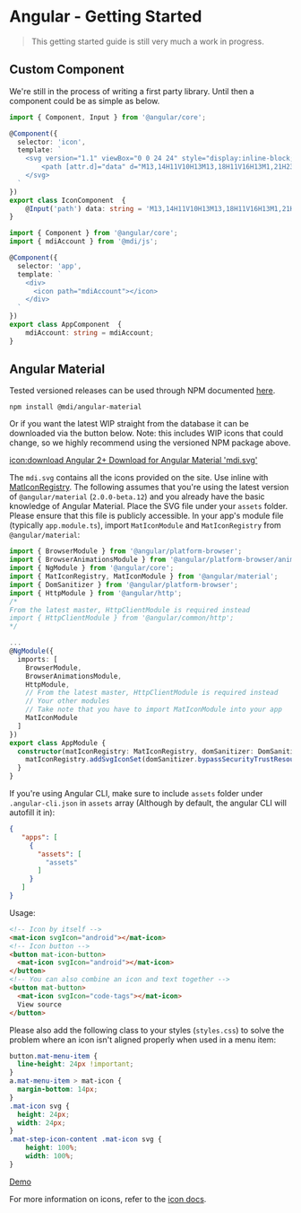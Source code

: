 # Angular - Getting Started

> This getting started guide is still very much a work in progress.

## Custom Component

We're still in the process of writing a first party library. Until then a component could be as simple as below.

```typescript
import { Component, Input } from '@angular/core';

@Component({
  selector: 'icon',
  template: `
    <svg version="1.1" viewBox="0 0 24 24" style="display:inline-block;width:1.5rem">
        <path [attr.d]="data" d="M13,14H11V10H13M13,18H11V16H13M1,21H23L12,2L1,21Z" />
    </svg>
  `
})
export class IconComponent  {
    @Input('path') data: string = 'M13,14H11V10H13M13,18H11V16H13M1,21H23L12,2L1,21Z';
}
```

```typescript
import { Component } from '@angular/core';
import { mdiAccount } from '@mdi/js';

@Component({
  selector: 'app',
  template: `
    <div>
      <icon path="mdiAccount"></icon>
    </div>
  `
})
export class AppComponent  {
    mdiAccount: string = mdiAccount;
}
```

## Angular Material

Tested versioned releases can be used through NPM documented [here](https://www.npmjs.com/package/@mdi/angular-material).

```
npm install @mdi/angular-material
```

Or if you want the latest WIP straight from the database it can be downloaded via the button below. Note: this includes WIP icons that could change, so we highly recommend using the versioned NPM package above.

<a href="https://materialdesignicons.com/api/download/angularmaterial/38EF63D0-4744-11E4-B3CF-842B2B6CFE1B" class="btn btn-outline-primary">icon:download Angular 2+ Download for Angular Material 'mdi.svg'</a>

The `mdi.svg` contains all the icons provided on the site. Use inline with [MatIconRegistry](https://material.angular.io/components/icon/api).
The following assumes that you're using the latest version of `@angular/material` (`2.0.0-beta.12`) and you already have the basic knowledge of Angular Material.
Place the SVG file under your `assets` folder. Please ensure that this file is publicly accessible.
In your app's module file (typically `app.module.ts`), import `MatIconModule` and `MatIconRegistry` from `@angular/material`:

```typescript App module
import { BrowserModule } from '@angular/platform-browser';
import { BrowserAnimationsModule } from '@angular/platform-browser/animations';
import { NgModule } from '@angular/core';
import { MatIconRegistry, MatIconModule } from '@angular/material';
import { DomSanitizer } from '@angular/platform-browser';
import { HttpModule } from '@angular/http';
/*
From the latest master, HttpClientModule is required instead
import { HttpClientModule } from '@angular/common/http';
*/

...
@NgModule({
  imports: [
    BrowserModule,
    BrowserAnimationsModule,
    HttpModule,
    // From the latest master, HttpClientModule is required instead
    // Your other modules
    // Take note that you have to import MatIconModule into your app
    MatIconModule
  ]
})
export class AppModule {
  constructor(matIconRegistry: MatIconRegistry, domSanitizer: DomSanitizer){
    matIconRegistry.addSvgIconSet(domSanitizer.bypassSecurityTrustResourceUrl('./assets/mdi.svg')); // Or whatever path you placed mdi.svg at
  }
}
```

If you're using Angular CLI, make sure to include `assets` folder under `.angular-cli.json` in `assets` array (Although by default, the angular CLI will autofill it in):

```json
{
   "apps": [
     {
       "assets": [
         "assets"
       ]
     }
   ]
}
```
Usage:

```html
<!-- Icon by itself -->
<mat-icon svgIcon="android"></mat-icon>
<!-- Icon button -->
<button mat-icon-button>
  <mat-icon svgIcon="android"></mat-icon>
</button>
<!-- You can also combine an icon and text together -->
<button mat-button>
  <mat-icon svgIcon="code-tags"></mat-icon>
  View source
</button>
```

Please also add the following class to your styles (`styles.css`) to solve the problem where an icon isn't aligned properly when used in a menu item:

```css
button.mat-menu-item {
  line-height: 24px !important;
}
a.mat-menu-item > mat-icon {
  margin-bottom: 14px;
}
.mat-icon svg {
  height: 24px;
  width: 24px;
}
.mat-step-icon-content .mat-icon svg {
	height: 100%;
	width: 100%;
}
```

[Demo](https://stackblitz.com/edit/mdi-material-example)

For more information on icons, refer to the [icon docs](https://material.angular.io/components/icon/overview).

